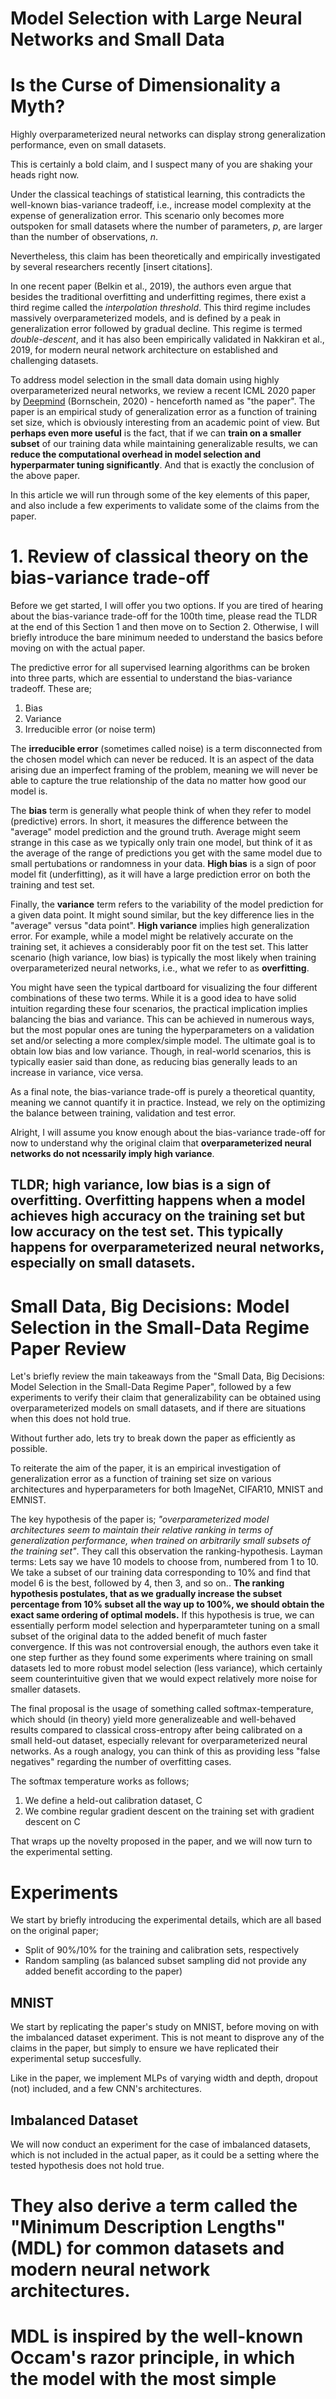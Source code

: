 # Model Selection with Large Neural Networks and Small Data
# Is the Curse of Dimensionality a Myth?

Highly overparameterized neural networks can display strong generalization performance, even on small datasets. 


This is certainly a bold claim, and I suspect many of you are shaking your heads right now.  

Under the classical teachings of statistical learning, this contradicts the well-known bias-variance tradeoff, i.e., increase model complexity at the expense of generalization error. 
This scenario only becomes more outspoken for small datasets where the number of parameters, _p_, are larger than the number of observations, _n_. 

Nevertheless, this claim has been theoretically and empirically investigated by several researchers recently [insert citations]. 

In one recent paper (Belkin et al., 2019), the authors even argue that besides the traditional overfitting and underfitting regimes, there exist a third regime called the _interpolation threshold_.
This third regime includes massively overparameterized models, and is defined by a peak in generalization error followed by gradual decline.
This regime is termed _double-descent_, and it has also been empirically validated in Nakkiran et al., 2019, for modern neural network architecture on established and challenging datasets.


To address model selection in the small data domain using highly overparameterized neural networks, we review a recent ICML 2020 paper by [Deepmind](https://proceedings.icml.cc/static/paper_files/icml/2020/6899-Paper.pdf) (Bornschein, 2020) - henceforth named as "the paper".
The paper is an empirical study of generalization error as a function of training set size, which is obviously interesting from an academic point of view. 
But **perhaps even more useful** is the fact, that if we can **train on a smaller subset** of our training data while maintaining generalizable results, we can **reduce the computational overhead in model selection and hyperparmater tuning significantly**.
And that is exactly the conclusion of the above paper.  

In this article we will run through some of the key elements of this paper, and also include a few experiments to validate some of the claims from the paper.


# 1. Review of classical theory on the bias-variance trade-off
Before we get started, I will offer you two options. If you are tired of hearing about the bias-variance trade-off for the 100th time, please read the TLDR at the end of this Section 1 and then move on to Section 2. Otherwise, I will briefly introduce the bare minimum needed to understand the basics before moving on with the actual paper. 


The predictive error for all supervised learning algorithms can be broken into three parts, which are essential to understand the bias-variance tradeoff. These are;
1) Bias
2) Variance
3) Irreducible error (or noise term)

The **irreducible error** (sometimes called noise) is a term disconnected from the chosen model which can never be reduced. It is an aspect of the data arising due an imperfect framing of the problem, meaning we will never be able to capture the true relationship of the data no matter how good our model is.

The **bias** term is generally what people think of when they refer to model (predictive) errors. In short, it measures the difference between the "average" model prediction and the ground truth. Average might seem strange in this case as we typically only train one model, but think of it as the average of the range of predictions you get with the same model due to small pertubations or randomness in your data. **High bias** is a sign of poor model fit (underfitting), as it will have a large prediction error on both the training and test set.

Finally, the **variance** term refers to the variability of the model prediction for a given data point. It might sound similar, but the key difference lies in the "average" versus "data point". **High variance** implies high generalization error. For example, while a model might be relatively accurate on the training set, it achieves a considerably poor fit on the test set. This latter scenario (high variance, low bias) is typically the most likely when training overparameterized neural networks, i.e., what we refer to as **overfitting**.

You might have seen the typical dartboard for visualizing the four different combinations of these two terms. While it is a good idea to have solid intuition regarding these four scenarios, the practical implication implies balancing the bias and variance. This can be achieved in numerous ways, but the most popular ones are tuning the hyperparameters on a validation set and/or selecting a more complex/simple model. The ultimate goal is to obtain low bias and low variance. Though, in real-world scenarios, this is typically easier said than done, as reducing bias generally leads to an increase in variance, vice versa. 

As a final note, the bias-variance trade-off is purely a theoretical quantity, meaning we cannot quantify it in practice. Instead, we rely on the optimizing the balance between training, validation and test error.


Alright, I will assume you know enough about the bias-variance trade-off for now to understand why the original claim that **overparameterized neural networks do not ncessarily imply high variance**. 

## TLDR; high variance, low bias is a sign of overfitting. Overfitting happens when a model achieves high accuracy on the training set but low accuracy on the test set. This typically happens for overparameterized neural networks, especially on small datasets.

# Small Data, Big Decisions: Model Selection in the Small-Data Regime Paper Review

Let's briefly review the main takeaways from the "Small Data, Big Decisions: Model Selection in the Small-Data Regime Paper", followed by a few experiments to verify their claim that generalizability can be obtained using overparameterized models on small datasets, and if there are situations when this does not hold true.

Without further ado, lets try to break down the paper as efficiently as possible.

To reiterate the aim of the paper, it is an empirical investigation of generalization error as a function of training set size on various architectures and hyperparameters for both ImageNet, CIFAR10, MNIST and EMNIST. 


The key hypothesis of the paper is; _"overparameterized model architectures seem to maintain their relative ranking in terms of generalization performance, when trained on arbitrarily small subsets of the training set"_. They call this observation the ranking-hypothesis. Layman terms: Lets say we have 10 models to choose from, numbered from 1 to 10. We take a subset of our training data corresponding to 10% and find that model 6 is the best, followed by 4, then 3, and so on.. 
**The ranking hypothesis postulates, that as we gradually increase the subset percentage from 10% subset all the way up to 100%, we should obtain the exact same ordering of optimal models.** If this hypothesis is true, we can essentially perform model selection and hyperparamteter tuning on a small subset of the original data to the added benefit of much faster convergence. If this was not controversial enough, the authors even take it one step further as they found some experiments where training on small datasets led to more robust model selection (less variance), which certainly seem counterintuitive given that we would expect relatively more noise for smaller datasets.  

The final proposal is the usage of something called softmax-temperature, which should (in theory) yield more generalizeable and well-behaved results compared to classical cross-entropy after being calibrated on a small held-out dataset, especially relevant for overparameterized neural networks. As a rough analogy, you can think of this as providing less "false negatives" regarding the number of overfitting cases.

The softmax temperature works as follows;

1. We define a held-out calibration dataset, C
2. We combine regular gradient descent on the training set with gradient descent on C

That wraps up the novelty proposed in the paper, and we will now turn to the experimental setting. 


# Experiments
We start by briefly introducing the experimental details, which are all based on the original paper;

- Split of 90%/10% for the training and calibration sets, respectively
- Random sampling (as balanced subset sampling did not provide any added benefit according to the paper)


## MNIST 

We start by replicating the paper's study on MNIST, before moving on with the imbalanced dataset experiment. This is not meant to disprove any of the claims in the paper, but  simply to ensure we have replicated their experimental setup succesfully.

Like in the paper, we implement MLPs of varying width and depth, dropout (not) included, and a few CNN's architectures. 



## Imbalanced Dataset
We will now conduct an experiment for the case of imbalanced datasets, which is not included in the actual paper, as it could be a setting where the tested hypothesis does not hold true.




# They also derive a term called the "Minimum Description Lengths" (MDL) for common datasets and modern neural network architectures. 
# MDL is inspired by the well-known Occam's razor principle, in which the model with the most simple

# 
